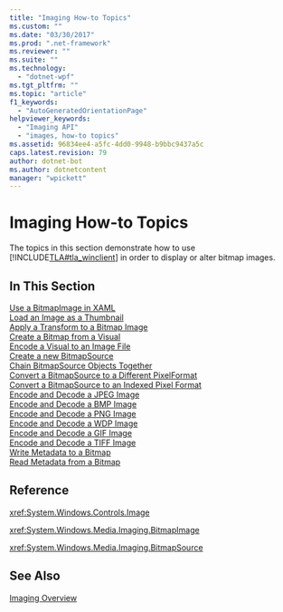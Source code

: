```yaml
---
title: "Imaging How-to Topics"
ms.custom: ""
ms.date: "03/30/2017"
ms.prod: ".net-framework"
ms.reviewer: ""
ms.suite: ""
ms.technology: 
  - "dotnet-wpf"
ms.tgt_pltfrm: ""
ms.topic: "article"
f1_keywords: 
  - "AutoGeneratedOrientationPage"
helpviewer_keywords: 
  - "Imaging API"
  - "images, how-to topics"
ms.assetid: 96834ee4-a5fc-4dd0-9948-b9bbc9437a5c
caps.latest.revision: 79
author: dotnet-bot
ms.author: dotnetcontent
manager: "wpickett"
---
```

# Imaging How-to Topics
The topics in this section demonstrate how to use [!INCLUDE[TLA#tla_winclient](../../../../includes/tlasharptla-winclient-md.md)] in order to display or alter bitmap images.  
  
## In This Section  
 [Use a BitmapImage in XAML](../../../../docs/framework/wpf/graphics-multimedia/how-to-use-a-bitmapimage.md)  
 [Load an Image as a Thumbnail](../../../../docs/framework/wpf/graphics-multimedia/how-to-load-an-image-as-a-thumbnail.md)  
 [Apply a Transform to a Bitmap Image](../../../../docs/framework/wpf/graphics-multimedia/how-to-apply-a-transform-to-a-bitmapimage.md)  
 [Create a Bitmap from a Visual](../../../../docs/framework/wpf/graphics-multimedia/how-to-create-a-bitmap-from-a-visual.md)  
 [Encode a Visual to an Image File](../../../../docs/framework/wpf/graphics-multimedia/how-to-encode-a-visual-to-an-image-file.md)  
 [Create a new BitmapSource](../../../../docs/framework/wpf/graphics-multimedia/how-to-create-a-new-bitmapsource.md)  
 [Chain BitmapSource Objects Together](../../../../docs/framework/wpf/graphics-multimedia/how-to-chain-bitmapsource-objects-together.md)  
 [Convert a BitmapSource to a Different PixelFormat](../../../../docs/framework/wpf/graphics-multimedia/how-to-convert-a-bitmapsource-to-a-different-pixelformat.md)  
 [Convert a BitmapSource to an Indexed Pixel Format](../../../../docs/framework/wpf/graphics-multimedia/how-to-convert-a-bitmapsource-to-an-indexed-pixel-format.md)  
 [Encode and Decode a JPEG Image](../../../../docs/framework/wpf/graphics-multimedia/how-to-encode-and-decode-a-jpeg-image.md)  
 [Encode and Decode a BMP Image](../../../../docs/framework/wpf/graphics-multimedia/how-to-encode-and-decode-a-bmp-image.md)  
 [Encode and Decode a PNG Image](../../../../docs/framework/wpf/graphics-multimedia/how-to-encode-and-decode-a-png-image.md)  
 [Encode and Decode a WDP Image](../../../../docs/framework/wpf/graphics-multimedia/how-to-encode-and-decode-a-wdp-image.md)  
 [Encode and Decode a GIF Image](../../../../docs/framework/wpf/graphics-multimedia/how-to-encode-and-decode-a-gif-image.md)  
 [Encode and Decode a TIFF Image](../../../../docs/framework/wpf/graphics-multimedia/how-to-encode-and-decode-a-tiff-image.md)  
 [Write Metadata to a Bitmap](../../../../docs/framework/wpf/graphics-multimedia/how-to-write-metadata-to-a-bitmap.md)  
 [Read Metadata from a Bitmap](../../../../docs/framework/wpf/graphics-multimedia/how-to-read-metadata-from-a-bitmap.md)  
  
## Reference  
 <xref:System.Windows.Controls.Image>  
  
 <xref:System.Windows.Media.Imaging.BitmapImage>  
  
 <xref:System.Windows.Media.Imaging.BitmapSource>  
  
## See Also  
 [Imaging Overview](../../../../docs/framework/wpf/graphics-multimedia/imaging-overview.md)
